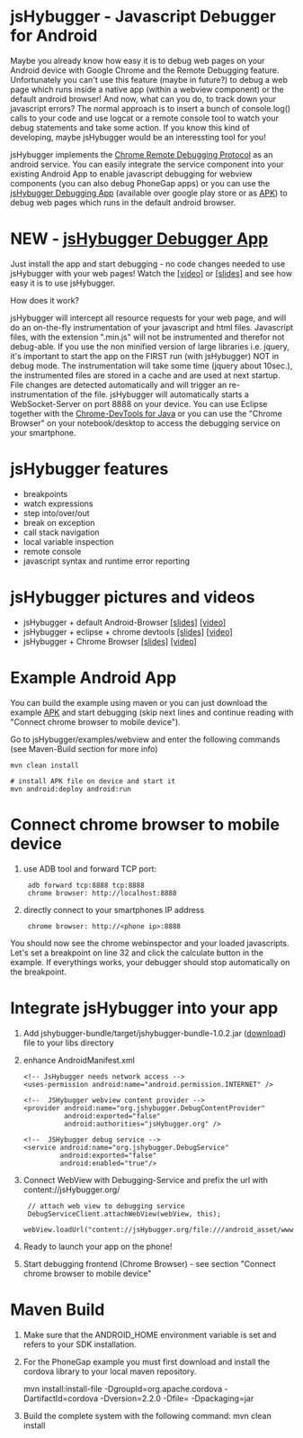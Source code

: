 jsHybugger - Javascript Debugger for Android 
============================================

Maybe you already know how easy it is to debug web pages on your Android device with Google Chrome and the Remote Debugging feature. Unfortunately you can't use this feature (maybe in future?) to debug a web page which runs inside a native app (within a webview component) or the default android browser! And now, what can you do, to track down your javascript errors? The normal approach is to insert a bunch of console.log() calls to your code and use logcat or a remote console tool to watch your debug statements and take some action. If you know this kind of developing, maybe jsHybugger would be an interessting tool for you!

jsHybugger implements the [Chrome Remote Debugging Protocol](https://developers.google.com/chrome-developer-tools/docs/debugger-protocol) as an android service. You can easily integrate the service component into your existing Android App to enable javascript debugging for webview components (you can also debug PhoneGap apps) or you can use the [jsHybugger Debugging App](https://play.google.com/store/apps/details?id=org.jshybugger.proxy) (available over google play store or as [APK](http://jshybugger.org/download/jshybugger-proxy.apk)) to debug web pages which runs in the default android browser.

# NEW - [jsHybugger Debugger App](https://play.google.com/store/apps/details?id=org.jshybugger.proxy) 

Just install the app and start debugging - no code changes needed to use jsHybugger with your web pages!
Watch the [[video]](http://youtu.be/BOvwcp79ocE) or [[slides]](http://jshybugger.org/slides/default_browser/index.html#s2) and see how easy it is to use jsHybugger.

How does it work?

jsHybugger will intercept all resource requests for your web page, and will do an on-the-fly instrumentation of your 
javascript and html files. Javascript files, with the extension ".min.js" will not be instrumented and therefor not debug-able. If you use the non minified version of large libraries i.e. jquery, it's important to start the app on the FIRST run (with jsHybugger) NOT in debug mode. The instrumentation will take some time (jquery about 10sec.), the instrumented files are stored in a cache and are used at next startup. File changes are detected automatically and will trigger an re-instrumentation of the file. jsHybugger will automatically starts a WebSocket-Server on port 8888 on your device. You can use Eclipse together with the [Chrome-DevTools for Java](http://code.google.com/p/chromedevtools/) or you can use the "Chrome Browser" on your notebook/desktop to access the debugging service on your smartphone.

# jsHybugger features

* breakpoints
* watch expressions
* step into/over/out
* break on exception
* call stack navigation
* local variable inspection
* remote console
* javascript syntax and runtime error reporting 

# jsHybugger pictures and videos 

* jsHybugger + default Android-Browser [[slides]](http://jshybugger.org/slides/default_browser/index.html#s2) [[video]](http://youtu.be/BOvwcp79ocE)  
* jsHybugger + eclipse + chrome devtools [[slides]](http://jshybugger.org/slides/eclipse_phonegap/index.html#s2) [[video]](http://youtu.be/P5NSlN8eVyk)  
* jsHybugger + Chrome Browser [[slides]](http://jshybugger.org/slides/chrome_webview/index.html#s2)  [[video]](http://youtu.be/hst6pJH9lRA)

# Example Android App
You can build the example using maven or you can just download the example [APK](http://jshybugger.org/download/jshybugger-webview-ex.apk) and start debugging (skip next lines and continue reading with "Connect chrome browser to mobile device").

Go to jsHybugger/examples/webview and enter the following commands (see Maven-Build section for more info)

	mvn clean install

	# install APK file on device and start it
	mvn android:deploy android:run

# Connect chrome browser to mobile device

1. use ADB tool and forward TCP port: 
	
		adb forward tcp:8888 tcp:8888
		chrome browser: http://localhost:8888

2. directly connect to your smartphones IP address

		chrome browser: http://<phone ip>:8888
		
You should now see the chrome webinspector and your loaded javascripts. Let's set a breakpoint on line 32 and click the calculate button in the example. If everythings works, your debugger should stop automatically on the breakpoint.


# Integrate jsHybugger into your app

1.  Add jshybugger-bundle/target/jshybugger-bundle-1.0.2.jar ([download](http://jshybugger.org/download/jshybugger-bundle-1.0.2.jar)) file to your libs directory

2.	enhance AndroidManifest.xml

		<!-- JsHybugger needs network access -->
		<uses-permission android:name="android.permission.INTERNET" />

		<!--  JSHybugger webview content provider -->
		<provider android:name="org.jshybugger.DebugContentProvider"
				  android:exported="false"
				  android:authorities="jsHybugger.org" />
		  
		<!--  JSHybugger debug service -->
		<service android:name="org.jshybugger.DebugService"
				 android:exported="false"
				 android:enabled="true"/>

3. Connect WebView with Debugging-Service and prefix the url with content://jsHybugger.org/ 

		// attach web view to debugging service 
		DebugServiceClient.attachWebView(webView, this);
		webView.loadUrl("content://jsHybugger.org/file:///android_asset/www/index.html");
			 
5. Ready to launch your app on the phone! 

6. Start debugging frontend (Chrome Browser) - see section "Connect chrome browser to mobile device"

	
Maven Build
===========

1. Make sure that the ANDROID_HOME environment variable is set and refers to your SDK installation.

2. For the PhoneGap example you must first download and install the cordova library to your local maven repository.

	mvn install:install-file -DgroupId=org.apache.cordova -DartifactId=cordova -Dversion=2.2.0 -Dfile=<path to downloaded cordova-2.2.0.jar file> -Dpackaging=jar

3. Build the complete system with the following command: mvn clean install 
